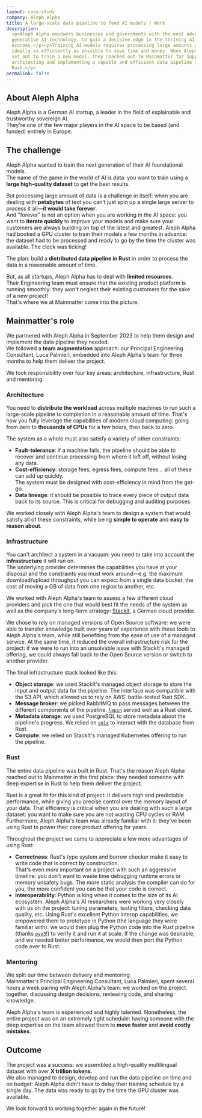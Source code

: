 ```yaml
---
layout: case-study
company: Aleph Alpha
title: A large-scale data pipeline to feed AI models | Work
description:
  <p>Aleph Alpha empowers businesses and governments with the most advanced
  generative AI technology, to gain a decisive edge in the thriving AI
  economy.</p><p>Training AI models requires processing large amounts of data –
  ideally as efficiently as possible to save time and money. When Aleph Alpha
  set out to train a new model, they reached out to Mainmatter for support with
  architecting and implementing a capable and efficient data pipeline in
  Rust.</p>
permalink: false
---
```


## About Aleph Alpha

Aleph Alpha is a German AI startup, a leader in the field of explainable and trustworthy sovereign AI.  
They're one of the few major players in the AI space to be based (and funded) entirely in Europe.

## The challenge

Aleph Alpha wanted to train the next generation of their AI foundational models.  
The name of the game in the world of AI is data: you want to train using a **large high-quality dataset** to 
get the best results.

But processing large amount of data is a challenge in itself: when you are dealing with **petabytes** of text 
you can't just spin up a single large server to process it all—**it would take forever**.  
And "forever" is not an option when you are working in the AI space: you want to **iterate quickly** to
improve your models and make sure your customers are always building on top of the latest and greatest. 
Aleph Alpha had booked a GPU cluster to train their models a few months in advance: the dataset had to be
processed and ready to go by the time the cluster was available. The clock was ticking!  

The plan: build a **distributed data pipeline in Rust** in order to process the data in a reasonable amount of time. 

But, as all startups, Aleph Alpha has to deal with **limited resources**.  
Their Engineering team must ensure that the existing product platform is running smoothly: they won't neglect 
their existing customers for the sake of a new project!  
That's where we at Mainmatter come into the picture.

## Mainmatter's role

We partnered with Aleph Alpha in September 2023 to help them design and implement the data pipeline they needed.  
We followed a **team augmentation** approach: our Principal Engineering Consultant, Luca Palmieri, embedded into Aleph 
Alpha's team for three months to help them deliver the project.

We took responsibility over four key areas: architecture, infrastructure, Rust and mentoring.

### Architecture

You need to **distribute the workload** across multiple machines to run such a large-scale pipeline to completion in a 
reasonable amount of time. That's how you fully leverage the capabilities of modern 
cloud computing: going from zero to **thousands of CPUs** for a few hours, then back to zero.  

The system as a whole must also satisfy a variety of other constraints:
- **Fault-tolerance**: if a machine fails, the pipeline should be able to recover and continue processing
  from where it left off, without losing any data.
- **Cost-efficiency**: storage fees, egress fees, compute fees... all of these can add up quickly.  
  The system must be designed with cost-efficiency in mind from the get-go.
- **Data lineage**: it should be possible to trace every piece of output data back to its source. This is
  critical for debugging and auditing purposes.

We worked closely with Aleph Alpha's team to design a system that would satisfy all of these constraints, while 
being **simple to operate** and **easy to reason about**.  

### Infrastructure

You can't architect a system in a vacuum: you need to take into account the **infrastructure** it will run on.  
The underlying provider determines the capabilities you have at your disposal and the constraints you must work around—e.g.
the maximum download/upload throughput you can expect from a single data bucket, the cost of moving a GB of data
from one region to another, etc.

We worked with Aleph Alpha's team to assess a few different cloud providers and pick the one that would best fit the
needs of the system as well as the company's long-term strategy: [StackIt](https://stackit.de/), a German cloud provider.

We chose to rely on managed versions of Open Source software: we were able to transfer knowledge built over years of
experience with these tools to Aleph Alpha's team, while still benefiting from the ease of use of a managed service. 
At the same time, it reduced the overall infrastructure risk for the project: if we were to run into an unsolvable
issue with StackIt's managed offering, we could always fall back to the Open Source version or switch to another
provider.

The final infrastructure stack looked like this:
- **Object storage**: we used StackIt's managed object storage to store the input and output data for the pipeline.
  The interface was compatible with the S3 API, which allowed us to rely on AWS' battle-tested Rust SDK.
- **Message broker**: we picked RabbitMQ to pass messages between the different components
  of the pipeline. [`lapin`](https://crates.io/crates/lapin) served well as a Rust client.
- **Metadata storage**: we used PostgreSQL to store metadata about the pipeline's progress. We relied on
  [`sqlx`](https://crates.io/crates/sqlx) to interact with the database from Rust.
- **Compute**: we relied on StackIt's managed Kubernetes offering to run the pipeline.

### Rust

The entire data pipeline was built in Rust. That's the reason Aleph Alpha reached out to Mainmatter in the first place:
they needed someone with deep expertise in Rust to help them deliver the project.  

Rust is a great fit for this kind of project: it delivers high and predictable performance, while giving you 
precise control over the memory layout of your data. That efficiency is critical when you are dealing with 
such a large dataset: you want to make sure you are not wasting CPU cycles or RAM.  
Furthermore, Aleph Alpha's team was already familiar with it: they've been using Rust to power their core product
offering for years.

Throughout the project we came to appreciate a few more advantages of using Rust:

- **Correctness**: Rust's type system and borrow checker make it easy to write code that is correct by construction.  
  That's even _more_ important on a project with such an aggressive timeline: you don't want to waste time debugging
  runtime errors or memory unsafety bugs. The more static analysis the compiler can do for you, the more confident
  you can be that your code is correct.
- **Interoperability**: Python is king when it comes to the size of its AI ecosystem. Aleph Alpha's AI researchers
  were working very closely with us on the project: tuning parameters, testing filters, checking data quality, etc. 
  Using Rust's excellent Python interop capabilities, we empowered them to prototype in Python (the language they
  were familiar with): we would then plug the Python code into the Rust pipeline (thanks [`pyo3`](https://crates.io/crates/pyo3)!) 
  to verify it and run it at scale. If the change was desirable, and we needed better performance, we would then
  port the Python code over to Rust.

### Mentoring

We split our time between delivery and mentoring.  
Mainmatter's Principal Engineering Consultant, Luca Palmieri, spent several hours a week pairing with Aleph Alpha's
team: we worked on the project together, discussing design decisions, reviewing code, and sharing knowledge.  

Aleph Alpha's team is experienced and highly talented. Nonetheless, the entire project was on an extremely
tight schedule: having someone with the deep expertise on the team allowed them to **move faster** and **avoid costly
mistakes**.

## Outcome

The project was a success: we assembled a high-quality multilingual dataset with over **X trillion tokens**.  
We also managed to design, develop and run the data pipeline on time and on budget: Aleph Alpha didn't have to delay 
their training schedule by a single day. The data was ready to go by the time the GPU cluster was available.  

We look forward to working together again in the future!